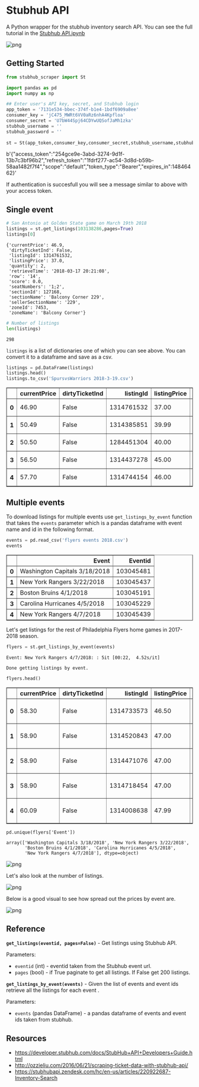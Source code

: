 
# Stubhub API

A Python wrapper for the stubhub inventory search API. You can see the full tutorial in the [Stubhub API.ipynb](https://nbviewer.jupyter.org/github/KobaKhit/stubhubAPI/blob/master/Stubhub%20API%20Tutorial.ipynb)

![png](readme_plots/heatmap.png)

## Getting Started

```python
from stubhub_scraper import St

import pandas as pd
import numpy as np

## Enter user's API key, secret, and Stubhub login
app_token = '7131e534-bbec-374f-b1e4-1bdf6909a8ee'
consumer_key = 'jC475_MWRt6VV0aRz6nhA4Kpfloa'
consumer_secret = 'U7bW44Spj64CDYwUQSofJaMh1zka'
stubhub_username = ''
stubhub_password = ''
    
st = St(app_token,consumer_key,consumer_secret,stubhub_username,stubhub_password)
```

b'{"access_token":"254gce9e-3abd-3274-9d1f-13b7c3bf96b2","refresh_token":"1fdrf277-ac54-3d8d-b59b-58aa1482f7f4","scope":"default","token_type":"Bearer","expires_in":14846462}'

If authentication is succesfull you will see a message similar to above with your access token. 

## Single event

```python
# San Antonio at Golden State game on March 19th 2018 
listings = st.get_listings(103138286,pages=True)
listings[0]
```




    {'currentPrice': 46.9,
     'dirtyTicketInd': False,
     'listingId': 1314761532,
     'listingPrice': 37.0,
     'quantity': 2,
     'retrieveTime': '2018-03-17 20:21:08',
     'row': '14',
     'score': 0.0,
     'seatNumbers': '1;2',
     'sectionId': 127168,
     'sectionName': 'Balcony Corner 229',
     'sellerSectionName': '229',
     'zoneId': 7453,
     'zoneName': 'Balcony Corner'}




```python
# Number of listings
len(listings)
```




    298



`listings` is a list of dictionaries one of which you can see above. You can convert it to a dataframe and save as a csv.


```python
listings = pd.DataFrame(listings)
listings.head()
listings.to_csv('SpursvsWarriors 2018-3-19.csv')
```




<div>
<table border="1" class="dataframe">
  <thead>
    <tr style="text-align: right;">
      <th></th>
      <th>currentPrice</th>
      <th>dirtyTicketInd</th>
      <th>listingId</th>
      <th>listingPrice</th>
      <th>quantity</th>
      <th>retrieveTime</th>
      <th>row</th>
      <th>score</th>
      <th>seatNumbers</th>
      <th>sectionId</th>
      <th>sectionName</th>
      <th>sellerSectionName</th>
      <th>zoneId</th>
      <th>zoneName</th>
    </tr>
  </thead>
  <tbody>
    <tr>
      <th>0</th>
      <td>46.90</td>
      <td>False</td>
      <td>1314761532</td>
      <td>37.00</td>
      <td>2</td>
      <td>2018-03-17 20:21:08</td>
      <td>14</td>
      <td>0.0</td>
      <td>1;2</td>
      <td>127168</td>
      <td>Balcony Corner 229</td>
      <td>229</td>
      <td>7453</td>
      <td>Balcony Corner</td>
    </tr>
    <tr>
      <th>1</th>
      <td>50.49</td>
      <td>False</td>
      <td>1314385851</td>
      <td>39.99</td>
      <td>2</td>
      <td>2018-03-17 20:21:08</td>
      <td>13</td>
      <td>0.0</td>
      <td>20;21</td>
      <td>127149</td>
      <td>Balcony Baseline 201</td>
      <td>201</td>
      <td>7454</td>
      <td>Balcony Baseline</td>
    </tr>
    <tr>
      <th>2</th>
      <td>50.50</td>
      <td>False</td>
      <td>1284451304</td>
      <td>40.00</td>
      <td>2</td>
      <td>2018-03-17 20:21:08</td>
      <td>13</td>
      <td>0.0</td>
      <td>13;14</td>
      <td>127156</td>
      <td>Balcony Corner 204</td>
      <td>Balcony Corner 204</td>
      <td>7453</td>
      <td>Balcony Corner</td>
    </tr>
    <tr>
      <th>3</th>
      <td>56.50</td>
      <td>False</td>
      <td>1314437278</td>
      <td>45.00</td>
      <td>3</td>
      <td>2018-03-17 20:21:08</td>
      <td>18</td>
      <td>0.0</td>
      <td>General Admission</td>
      <td>127166</td>
      <td>Balcony Corner 227</td>
      <td>227</td>
      <td>7453</td>
      <td>Balcony Corner</td>
    </tr>
    <tr>
      <th>4</th>
      <td>57.70</td>
      <td>False</td>
      <td>1314744154</td>
      <td>46.00</td>
      <td>2</td>
      <td>2018-03-17 20:21:08</td>
      <td>15</td>
      <td>0.0</td>
      <td>7;8</td>
      <td>127166</td>
      <td>Balcony Corner 227</td>
      <td>227</td>
      <td>7453</td>
      <td>Balcony Corner</td>
    </tr>
  </tbody>
</table>
</div>



## Multiple events
To download listings for multiple events use `get_listings_by_event` function that takes the `events` parameter which is a pandas dataframe with event name and id in the following format.


```python
events = pd.read_csv('flyers events 2018.csv')
events
```




<div>
<table border="1" class="dataframe">
  <thead>
    <tr style="text-align: right;">
      <th></th>
      <th>Event</th>
      <th>Eventid</th>
    </tr>
  </thead>
  <tbody>
    <tr>
      <th>0</th>
      <td>Washington Capitals 3/18/2018</td>
      <td>103045481</td>
    </tr>
    <tr>
      <th>1</th>
      <td>New York Rangers 3/22/2018</td>
      <td>103045437</td>
    </tr>
    <tr>
      <th>2</th>
      <td>Boston Bruins 4/1/2018</td>
      <td>103045191</td>
    </tr>
    <tr>
      <th>3</th>
      <td>Carolina Hurricanes 4/5/2018</td>
      <td>103045229</td>
    </tr>
    <tr>
      <th>4</th>
      <td>New York Rangers 4/7/2018</td>
      <td>103045439</td>
    </tr>
  </tbody>
</table>
</div>



Let's get listings for the rest of Philadelphia Flyers home games in 2017-2018 season.


```python
flyers = st.get_listings_by_event(events)
```

    Event: New York Rangers 4/7/2018: : 5it [00:22,  4.52s/it]    

    Done getting listings by event.


    



```python
flyers.head()
```




<div>
<table border="1" class="dataframe">
  <thead>
    <tr style="text-align: right;">
      <th></th>
      <th>currentPrice</th>
      <th>dirtyTicketInd</th>
      <th>listingId</th>
      <th>listingPrice</th>
      <th>quantity</th>
      <th>retrieveTime</th>
      <th>row</th>
      <th>score</th>
      <th>seatNumbers</th>
      <th>sectionId</th>
      <th>sectionName</th>
      <th>sellerSectionName</th>
      <th>zoneId</th>
      <th>zoneName</th>
      <th>Event</th>
      <th>Date</th>
    </tr>
  </thead>
  <tbody>
    <tr>
      <th>0</th>
      <td>58.30</td>
      <td>False</td>
      <td>1314733573</td>
      <td>46.50</td>
      <td>2</td>
      <td>2018-03-17 20:21:20</td>
      <td>12</td>
      <td>0.0</td>
      <td>7;8</td>
      <td>30197</td>
      <td>Mezzanine Goal 219A</td>
      <td>UPPER:219A</td>
      <td>7747</td>
      <td>Mezzanine Goal</td>
      <td>Washington Capitals 3/18/2018</td>
      <td>3/18/2018</td>
    </tr>
    <tr>
      <th>1</th>
      <td>58.90</td>
      <td>False</td>
      <td>1314520843</td>
      <td>47.00</td>
      <td>2</td>
      <td>2018-03-17 20:21:20</td>
      <td>13</td>
      <td>0.0</td>
      <td>NA</td>
      <td>30190</td>
      <td>Mezzanine Goal 210A</td>
      <td>UPPER:210A</td>
      <td>7747</td>
      <td>Mezzanine Goal</td>
      <td>Washington Capitals 3/18/2018</td>
      <td>3/18/2018</td>
    </tr>
    <tr>
      <th>2</th>
      <td>58.90</td>
      <td>False</td>
      <td>1314471076</td>
      <td>47.00</td>
      <td>2</td>
      <td>2018-03-17 20:21:20</td>
      <td>8</td>
      <td>0.0</td>
      <td>15;16</td>
      <td>30199</td>
      <td>Mezzanine Goal 221</td>
      <td>UPPER:221</td>
      <td>7747</td>
      <td>Mezzanine Goal</td>
      <td>Washington Capitals 3/18/2018</td>
      <td>3/18/2018</td>
    </tr>
    <tr>
      <th>3</th>
      <td>58.90</td>
      <td>False</td>
      <td>1314718454</td>
      <td>47.00</td>
      <td>2</td>
      <td>2018-03-17 20:21:20</td>
      <td>11</td>
      <td>0.0</td>
      <td>NA</td>
      <td>30181</td>
      <td>Mezzanine Goal 205</td>
      <td>UPPER:205</td>
      <td>7747</td>
      <td>Mezzanine Goal</td>
      <td>Washington Capitals 3/18/2018</td>
      <td>3/18/2018</td>
    </tr>
    <tr>
      <th>4</th>
      <td>60.09</td>
      <td>False</td>
      <td>1314008638</td>
      <td>47.99</td>
      <td>2</td>
      <td>2018-03-17 20:21:20</td>
      <td>11</td>
      <td>0.0</td>
      <td>11;12</td>
      <td>30193</td>
      <td>Mezzanine Goal 217</td>
      <td>UPPER:217</td>
      <td>7747</td>
      <td>Mezzanine Goal</td>
      <td>Washington Capitals 3/18/2018</td>
      <td>3/18/2018</td>
    </tr>
  </tbody>
</table>
</div>




```
pd.unique(flyers['Event'])
```




    array(['Washington Capitals 3/18/2018', 'New York Rangers 3/22/2018',
           'Boston Bruins 4/1/2018', 'Carolina Hurricanes 4/5/2018',
           'New York Rangers 4/7/2018'], dtype=object)



![png](readme_plots/output_18_1.png)

Let's also look at the number of listings.

![png](readme_plots/output_20_1.png)

Below is a good visual to see how spread out the prices by event are.

![png](readme_plots/output_22_1.png)


## Reference

**`get_listings(eventid, pages=False)`** - Get listings using Stubhub API.

Parameters:
  - `eventid` (int) - eventid taken from the Stubhub event url.
  - `pages` (bool) - if True paginate to get all listings. If False get 200 listings.
  
**`get_listings_by_event(events)`** - Given the list of events and event ids retrieve all the listings for each event .

Parameters:
  - `events` (pandas DataFrame) - a pandas dataframe of events and event ids taken from stubhub.
 

## Resources

  - https://developer.stubhub.com/docs/StubHub+API+Developers+Guide.html
  - http://ozzieliu.com/2016/06/21/scraping-ticket-data-with-stubhub-api/
  - https://stubhubapi.zendesk.com/hc/en-us/articles/220922687-Inventory-Search
